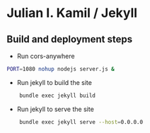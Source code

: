 # Julian I. Kamil / Jekyll

## Build and deployment steps

* Run cors-anywhere

``` bash
PORT=1080 nohup nodejs server.js &
```

* Run jekyll to build the site

``` bash
    bundle exec jekyll build
```

* Run jekyll to serve the site

``` bash
    bundle exec jekyll serve --host=0.0.0.0
```
